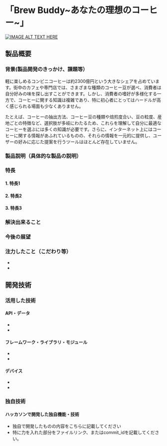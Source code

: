 # 「Brew Buddy~あなたの理想のコーヒー~」

[![IMAGE ALT TEXT HERE](https://jphacks.com/wp-content/uploads/2024/07/JPHACKS2024_ogp.jpg)](https://www.youtube.com/watch?v=DZXUkEj-CSI)

## 製品概要
### 背景(製品開発のきっかけ、課題等）
軽に楽しめるコンビニコーヒーは約2300億円という大きなシェアを占めています。街中のカフェや専門店では、さまざまな種類のコーヒー豆が選べ、消費者は自分好みの味を探し出すことができます。しかし、消費者の嗜好が多様化する一方で、コーヒーに関する知識は複雑であり、特に初心者にとってはハードルが高く感じられる場面も少なくありません。
 
たとえば、コーヒーの抽出方法、コーヒー豆の種類や焙煎度合い、豆の粒度、産地ごとの特徴など、選択肢が多岐にわたるため、これらを理解して自分に最適なコーヒーを選ぶには多くの知識が必要です。さらに、インターネット上にはコーヒーに関する情報があふれているものの、それらの情報を一元的に提供し、ユーザーの好みに応じた提案を行うツールはほとんど存在していません。
### 製品説明（具体的な製品の説明）


### 特長
#### 1. 特長1
#### 2. 特長2
#### 3. 特長3

### 解決出来ること
### 今後の展望
### 注力したこと（こだわり等）
* 
* 

## 開発技術
### 活用した技術
#### API・データ
* 
* 

#### フレームワーク・ライブラリ・モジュール
* 
* 

#### デバイス
* 
* 

### 独自技術
#### ハッカソンで開発した独自機能・技術
* 独自で開発したものの内容をこちらに記載してください
* 特に力を入れた部分をファイルリンク、またはcommit_idを記載してください。
